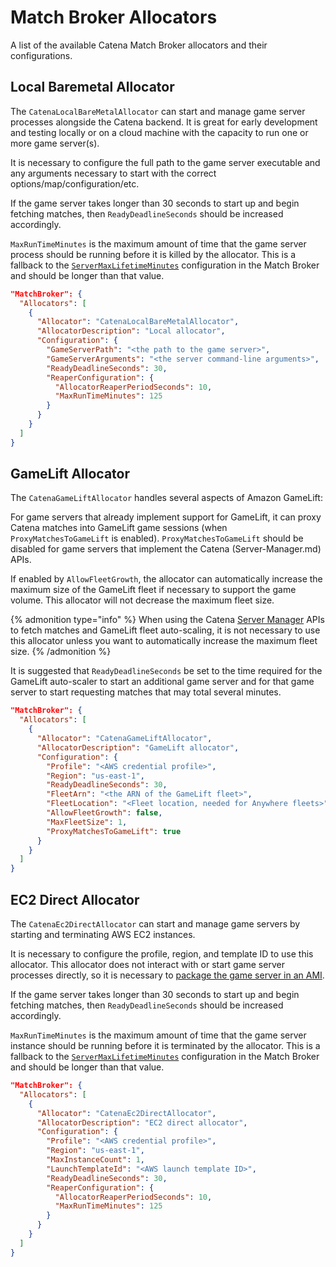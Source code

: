 # Match Broker Allocators

A list of the available Catena Match Broker allocators and their configurations.

## Local Baremetal Allocator

The `CatenaLocalBareMetalAllocator` can start and manage game server processes alongside the Catena backend. It is great for early development and testing locally or on a cloud machine with the capacity to run one or more game server(s).

It is necessary to configure the full path to the game server executable and any arguments necessary to start with the correct options/map/configuration/etc.

If the game server takes longer than 30 seconds to start up and begin fetching matches, then `ReadyDeadlineSeconds` should be increased accordingly.

`MaxRunTimeMinutes` is the maximum amount of time that the game server process should be running before it is killed by the allocator. This is a fallback to the [`ServerMaxLifetimeMinutes`](match-broker.md#servermaxlifetimeminutes) configuration in the Match Broker and should be longer than that value.

```json
"MatchBroker": {
  "Allocators": [
    {
      "Allocator": "CatenaLocalBareMetalAllocator",
      "AllocatorDescription": "Local allocator",
      "Configuration": {
        "GameServerPath": "<the path to the game server>",
        "GameServerArguments": "<the server command-line arguments>",
        "ReadyDeadlineSeconds": 30,
        "ReaperConfiguration": {
          "AllocatorReaperPeriodSeconds": 10,
          "MaxRunTimeMinutes": 125
        }
      }
    }
  ]
}
```

## GameLift Allocator

The `CatenaGameLiftAllocator` handles several aspects of Amazon GameLift:

For game servers that already implement support for GameLift, it can proxy Catena matches into GameLift game sessions (when `ProxyMatchesToGameLift` is enabled). `ProxyMatchesToGameLift` should be disabled for game servers that implement the Catena (Server-Manager.md) APIs.

If enabled by `AllowFleetGrowth`, the allocator can automatically increase the maximum size of the GameLift fleet if necessary to support the game volume. This allocator will not decrease the maximum fleet size.

{% admonition type="info" %}
When using the Catena [Server Manager](server-manager.md) APIs to fetch matches and GameLift fleet auto-scaling, it is not necessary to use this allocator unless you want to automatically increase the maximum fleet size.
{% /admonition %}

It is suggested that `ReadyDeadlineSeconds` be set to the time required for the GameLift auto-scaler to start an additional game server and for that game server to start requesting matches that may total several minutes.

```json
"MatchBroker": {
  "Allocators": [
    {
      "Allocator": "CatenaGameLiftAllocator",
      "AllocatorDescription": "GameLift allocator",
      "Configuration": {
        "Profile": "<AWS credential profile>",
        "Region": "us-east-1",
        "ReadyDeadlineSeconds": 30,
        "FleetArn": "<the ARN of the GameLift fleet>",
        "FleetLocation": "<Fleet location, needed for Anywhere fleets>",
        "AllowFleetGrowth": false,
        "MaxFleetSize": 1,
        "ProxyMatchesToGameLift": true
      }
    }
  ]
}
```

## EC2 Direct Allocator

The `CatenaEc2DirectAllocator` can start and manage game servers by starting and terminating AWS EC2 instances.

It is necessary to configure the profile, region, and template ID to use this allocator. This allocator does not interact with or start game server processes directly, so it is necessary to [package the game server in an AMI](https://docs.aws.amazon.com/AWSEC2/latest/UserGuide/AMIs.html#creating-an-ami).

If the game server takes longer than 30 seconds to start up and begin fetching matches, then `ReadyDeadlineSeconds` should be increased accordingly.

`MaxRunTimeMinutes` is the maximum amount of time that the game server instance should be running before it is terminated by the allocator. This is a fallback to the [`ServerMaxLifetimeMinutes`](match-broker.md#servermaxlifetimeminutes) configuration in the Match Broker and should be longer than that value.

```json
"MatchBroker": {
  "Allocators": [
    {
      "Allocator": "CatenaEc2DirectAllocator",
      "AllocatorDescription": "EC2 direct allocator",
      "Configuration": {
        "Profile": "<AWS credential profile>",
        "Region": "us-east-1",
        "MaxInstanceCount": 1,
        "LaunchTemplateId": "<AWS launch template ID>",
        "ReadyDeadlineSeconds": 30,
        "ReaperConfiguration": {
          "AllocatorReaperPeriodSeconds": 10,
          "MaxRunTimeMinutes": 125
        }
      }
    }
  ]
}
```
